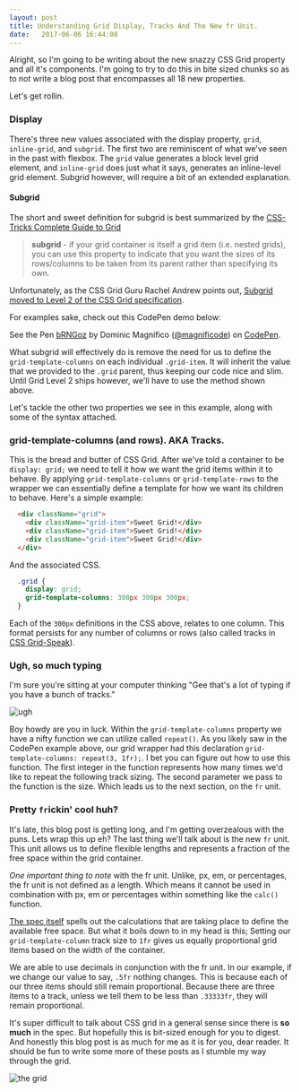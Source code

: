 ```yaml
---
layout: post
title: Understanding Grid Display, Tracks And The New fr Unit.
date:   2017-06-06 16:44:00
---
```


Alright, so I'm going to be writing about the new snazzy CSS Grid property and all it's components. I'm going to try to do this in bite sized chunks so as to not write a blog post that encompasses all 18 new properties.

Let's get rollin.

### Display

There's three new values associated with the display property, `grid`, `inline-grid`, and `subgrid`. The first two are reminiscent of what we've seen in the past with flexbox. The `grid` value generates a block level grid element, and `inline-grid` does just what it says, generates an inline-level grid element. Subgrid however, will require a bit of an extended explanation.

#### Subgrid

The short and sweet definition for subgrid is best summarized by the [CSS-Tricks Complete Guide to Grid](https://css-tricks.com/snippets/css/complete-guide-grid/)

> **subgrid** - if your grid container is itself a grid item (i.e. nested grids), you can use this property to indicate that you want the sizes of its rows/columns to be taken from its parent rather than specifying its own.

Unfortunately, as the CSS Grid Guru Rachel Andrew points out, [Subgrid moved to Level 2 of the CSS Grid specification](https://rachelandrew.co.uk/archives/2017/03/16/subgrid-moved-to-level-2-of-the-css-grid-specification/).

For examples sake, check out this CodePen demo below:

<p data-height="413" data-theme-id="21523" data-slug-hash="bRNGoz" data-default-tab="css,result" data-user="magnificode" data-embed-version="2" data-pen-title="bRNGoz" data-editable="true" className="codepen">See the Pen <a href="https://codepen.io/magnificode/pen/bRNGoz/">bRNGoz</a> by Dominic Magnifico (<a href="https://codepen.io/magnificode">@magnificode</a>) on <a href="https://codepen.io">CodePen</a>.</p>
<script async src="https://production-assets.codepen.io/assets/embed/ei.js"></script>

What subgrid will effectively do is remove the need for us to define the `grid-template-columns` on each individual `.grid-item`. It will inherit the value that we provided to the `.grid` parent, thus keeping our code nice and slim. Until Grid Level 2 ships however, we'll have to use the method shown above.

Let's tackle the other two properties we see in this example, along with some of the syntax attached.

### grid-template-columns (and rows). AKA Tracks.

This is the bread and butter of CSS Grid. After we've told a container to be `display: grid;` we need to tell it how we want the grid items within it to behave. By applying `grid-template-columns` or `grid-template-rows` to the wrapper we can essentially define a template for how we want its children to behave. Here's a simple example:

```html
  <div className="grid">
    <div className="grid-item">Sweet Grid!</div>
    <div className="grid-item">Sweet Grid!</div>
    <div className="grid-item">Sweet Grid!</div>
  </div>
```

And the associated CSS.

```css
  .grid {
    display: grid;
    grid-template-columns: 300px 300px 300px;
  }
```

Each of the `300px` definitions in the CSS above, relates to one column. This format persists for any number of columns or rows (also called tracks in [CSS Grid-Speak](https://www.w3.org/TR/css-grid-1/#grid-track-concept)).

### Ugh, so much typing

I'm sure you're sitting at your computer thinking "Gee that's a lot of typing if you have a bunch of tracks."

![ugh](https://bukk.it/ugh.gif)

Boy howdy are you in luck. Within the `grid-template-columns` property we have a nifty function we can utilize called `repeat()`. As you likely saw in the CodePen example above, our grid wrapper had this declaration `grid-template-columns: repeat(3, 1fr);`. I bet you can figure out how to use this function. The first integer in the function represents how many times we'd like to repeat the following track sizing. The second parameter we pass to the function is the size. Which leads us to the next section, on the `fr` unit.

### Pretty `fr`ickin' cool huh?

It's late, this blog post is getting long, and I'm getting overzealous with the puns. Lets wrap this up eh? The last thing we'll talk about is the new `fr` unit. This unit allows us to define flexible lengths and represents a fraction of the free space within the grid container.

*One important thing to note* with the fr unit. Unlike, px, em, or percentages, the fr unit is not defined as a length. Which means it cannot be used in combination with px, em or percentages within something like the `calc()` function.

[The spec itself](https://www.w3.org/TR/css-grid-1/#fr-unit) spells out the calculations that are taking place to define the available free space. But what it boils down to in my head is this; Setting our `grid-template-column` track size to `1fr` gives us equally proportional grid items based on the width of the container.

We are able to use decimals in conjunction with the fr unit. In our example, if we change our value to say, `.5fr` nothing changes. This is because each of our three items should still remain proportional. Because there are three items to a track, unless we tell them to be less than `.33333fr`, they will remain proportional.

It's super difficult to talk about CSS grid in a general sense since there is **so much** in the spec. But hopefully this is bit-sized enough for you to digest. And honestly this blog post is as much for me as it is for you, dear reader. It should be fun to write some more of these posts as I stumble my way through the grid.

![the grid](https://media.giphy.com/media/oSYflamt3IEjm/giphy.gif)